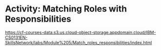 # Activity: Matching Roles with Responsibilities

https://cf-courses-data.s3.us.cloud-object-storage.appdomain.cloud/IBM-CS0131EN-SkillsNetwork/labs/Module%205/Match_roles_responsibilities/index.html